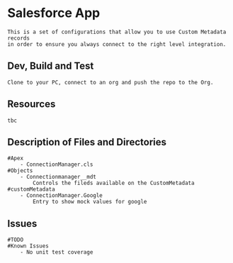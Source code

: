 # Salesforce App
    This is a set of configurations that allow you to use Custom Metadata records 
    in order to ensure you always connect to the right level integration.
## Dev, Build and Test
    Clone to your PC, connect to an org and push the repo to the Org.
## Resources
    tbc 

## Description of Files and Directories
    #Apex
        - ConnectionManager.cls
    #Objects
        - Connectionmanager__mdt
            Controls the fileds available on the CustomMetadata
    #customMetadata
        - ConnectionManager.Google
            Entry to show mock values for google

## Issues
    #TODO
    #Known Issues
        - No unit test coverage 